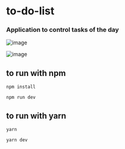 # to-do-list
### Application to control tasks of the day

![image](https://user-images.githubusercontent.com/78314940/235242777-bf7b15f7-0ff1-4b15-8037-2b93a6c4ac58.png)

![image](https://user-images.githubusercontent.com/78314940/235243080-f21251bf-8b3a-43a4-8aae-0ae0d3d9d73f.png)


## to run with npm
  <p><code>npm install</code></p>
  <p><code>npm run dev</code></p>
  
## to run with yarn
  <p><code>yarn</code></p>
  <p><code>yarn dev</code></p>
